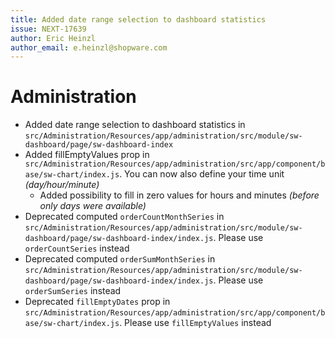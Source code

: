 ```yaml
---
title: Added date range selection to dashboard statistics
issue: NEXT-17639
author: Eric Heinzl
author_email: e.heinzl@shopware.com 
---
```

# Administration
* Added date range selection to dashboard statistics in `src/Administration/Resources/app/administration/src/module/sw-dashboard/page/sw-dashboard-index`
* Added fillEmptyValues prop in `src/Administration/Resources/app/administration/src/app/component/base/sw-chart/index.js`. You can now also define your time unit _(day/hour/minute)_
  * Added possibility to fill in zero values for hours and minutes _(before only days were available)_
* Deprecated computed `orderCountMonthSeries` in `src/Administration/Resources/app/administration/src/module/sw-dashboard/page/sw-dashboard-index/index.js`. Please use `orderCountSeries` instead
* Deprecated computed `orderSumMonthSeries` in `src/Administration/Resources/app/administration/src/module/sw-dashboard/page/sw-dashboard-index/index.js`. Please use `orderSumSeries` instead
* Deprecated `fillEmptyDates` prop in `src/Administration/Resources/app/administration/src/app/component/base/sw-chart/index.js`. Please use `fillEmptyValues` instead
